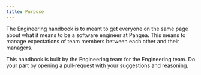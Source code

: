 ```yaml
---
title: Purpose
---
```

The Engineering handbook is to meant to get everyone on the same page about what it means to be a software engineer at Pangea. This means to manage expectations of team members between each other and their managers.

This handbook is built by the Engineering team for the Engineering team. Do your part by opening a pull-request with your suggestions and reasoning.


